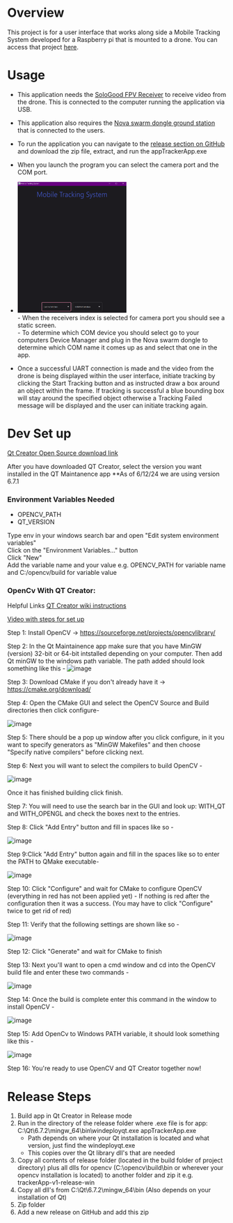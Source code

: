 # Overview
This project is for a user interface that works along side a Mobile Tracking System developed for a Raspberry pi that is mounted to a drone. You can access that project [here](https://github.com/csaethre19/MobileTargetTracking). 

# Usage
- This application needs the [SoloGood FPV Receiver](https://www.amazon.com/gp/product/B08YJGCVJS/ref=ox_sc_act_image_2?smid=A2XZ0PQGR3TYBH&psc=1) to receive video from the drone. This is connected to the computer running the application via USB.
- This application also requires the [Nova swarm dongle ground station](https://redmoredynamics.com/) that is connected to the users.
- To run the application you can navigate to the [release section on GitHub](https://github.com/KirraKotsenburg/TrackerApp/releases) and download the zip file, extract, and run the appTrackerApp.exe
- When you launch the program you can select the camera port and the COM port. 
- <img src="images/mts-home.png" width="250" height="300" /> <br>
      - When the receivers index is selected for camera port you should see a static screen. <br>
      - To determine which COM device you should select go to your computers Device Manager and plug in the Nova swarm dongle to determine which COM name it comes up as and select that one in the app. 

- Once a successful UART connection is made and the video from the drone is being displayed within the user interface, initiate tracking by clicking the Start Tracking button and as instructed draw a box around an object within the frame. If tracking is successful a blue bounding box will stay around the specified object otherwise a Tracking Failed message will be displayed and the user can initiate tracking again.


# Dev Set up
[Qt Creator Open Source download link](https://www.qt.io/download-qt-installer-oss?utm_referrer=https%3A%2F%2Fwww.qt.io%2Fdownload-open-source)

  After you have downloaded QT Creator, select the version you want installed in the QT Maintanence app
  **As of 6/12/24 we are using version 6.7.1

### Environment Variables Needed
- OPENCV_PATH
- QT_VERSION

Type env in your windows search bar and open "Edit system environment variables" <br>
Click on the "Environment Variables..." button <br>
Click "New" <br>
Add the variable name and your value e.g. OPENCV_PATH for variable name and C:/opencv/build for variable value

### OpenCv With QT Creator:

  Helpful Links
    [QT Creator wiki instructions](https://wiki.qt.io/How_to_setup_Qt_and_openCV_on_Windows)
  
   [Video with steps for set up](https://m.youtube.com/watch?v=0KNh_7fUqrM)
  
  Step 1: Install OpenCV -> https://sourceforge.net/projects/opencvlibrary/
  
  
  Step 2: In the Qt Maintainence app make sure that you have MinGW (version) 32-bit or 64-bit intstalled depending on your computer.
        Then add Qt minGW to the windows path variable. The path added should look something like this - 
        ![image](https://github.com/KirraKotsenburg/TrackerApp/assets/90931675/2d6ba2d1-ba5b-4674-af25-a97afd2553a0)
        
  
  Step 3: Download CMake if you don't already have it -> https://cmake.org/download/
  

  Step 4: Open the CMake GUI and select the OpenCV Source and Build directories then click configure-
  
  ![image](https://github.com/KirraKotsenburg/TrackerApp/assets/90931675/62f94304-2eac-4b6a-9ef4-3aa2fb2ecde6)
  

  Step 5: There should be a pop up window after you click configure, in it you want to specify generators as "MinGW Makefiles" and then
        choose "Specify native compilers" before clicking next.


  Step 6: Next you will want to select the compilers to build OpenCV - 
  
  ![image](https://github.com/KirraKotsenburg/TrackerApp/assets/90931675/b227f654-edf8-4493-894e-96960ef33cc3)
  
  Once it has finished building click finish.


  Step 7: You will need to use the search bar in the GUI and look up: WITH_QT and WITH_OPENGL and check the boxes next to the entries.


  Step 8: Click "Add Entry" button and fill in spaces like so -

  ![image](https://github.com/KirraKotsenburg/TrackerApp/assets/90931675/ffac9abd-948f-40b7-9804-5c6f22a9ca1b)


  Step 9:Click "Add Entry" button again and fill in the spaces like so to enter the PATH to QMake executable- 

  ![image](https://github.com/KirraKotsenburg/TrackerApp/assets/90931675/1f728222-9b4d-456e-aa4f-9338178c8542)


  Step 10: Click "Configure" and wait for CMake to configure OpenCV (everything in red has not been applied yet) - If
        nothing is red after the configuration then it was a success. (You may have to click "Configure" twice to get rid of red)


  Step 11: Verify that the following settings are shown like so -

  ![image](https://github.com/KirraKotsenburg/TrackerApp/assets/90931675/5c362af0-bc03-44a3-b405-f2fd960bb20d)


  Step 12: Click "Generate" and wait for CMake to finish


  Step 13: Next you'll want to open a cmd window and cd into the OpenCV build file and enter these two commands -

  ![image](https://github.com/KirraKotsenburg/TrackerApp/assets/90931675/fb0727a6-fadd-4dae-a13a-5690bb1d095a)


  Step 14: Once the build is complete enter this command in the window to install OpenCV -

  ![image](https://github.com/KirraKotsenburg/TrackerApp/assets/90931675/761740dc-b5a8-49ed-acee-623e5e96f313)


  Step 15: Add OpenCv to Windows PATH variable, it should look something like this -

  ![image](https://github.com/KirraKotsenburg/TrackerApp/assets/90931675/dafd1d95-ac75-4411-a160-489d1918632c)


  Step 16: You're ready to use OpenCV and QT Creator together now!

  # Release Steps

  1. Build app in Qt Creator in Release mode
  2. Run in the directory of the release folder where .exe file is for app: C:\Qt\6.7.2\mingw_64\bin\windeployqt.exe appTrackerApp.exe
      - Path depends on where your Qt installation is located and what version, just find the windeployqt.exe
      - This copies over the Qt library dll's that are needed
3. Copy all contents of release folder (located in the build folder of project directory) plus all dlls for opencv (C:\opencv\build\bin or wherever your opencv installation is located) to another folder and zip it e.g. trackerApp-v1-release-win
4. Copy all dll's from C:\Qt\6.7.2\mingw_64\bin (Also depends on your installation of Qt)
5. Zip folder
6. Add a new release on GitHub and add this zip
